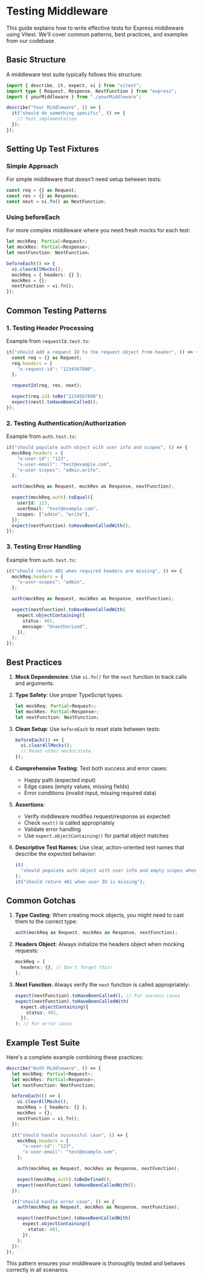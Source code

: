 # Testing Middleware

This guide explains how to write effective tests for Express middleware using Vitest. We'll cover common patterns, best practices, and examples from our codebase.

## Basic Structure

A middleware test suite typically follows this structure:

```typescript
import { describe, it, expect, vi } from "vitest";
import type { Request, Response, NextFunction } from "express";
import { yourMiddleware } from "./yourMiddleware";

describe("Your Middleware", () => {
  it("should do something specific", () => {
    // Test implementation
  });
});
```

## Setting Up Test Fixtures

### Simple Approach

For simple middleware that doesn't need setup between tests:

```typescript
const req = {} as Request;
const res = {} as Response;
const next = vi.fn() as NextFunction;
```

### Using beforeEach

For more complex middleware where you need fresh mocks for each test:

```typescript
let mockReq: Partial<Request>;
let mockRes: Partial<Response>;
let nextFunction: NextFunction;

beforeEach(() => {
  vi.clearAllMocks();
  mockReq = { headers: {} };
  mockRes = {};
  nextFunction = vi.fn();
});
```

## Common Testing Patterns

### 1. Testing Header Processing

Example from `requestId.test.ts`:

```typescript
it("should add a request ID to the request object from header", () => {
  const req = {} as Request;
  req.headers = {
    "x-request-id": "1234567890",
  };

  requestId(req, res, next);

  expect(req.id).toBe("1234567890");
  expect(next).toHaveBeenCalled();
});
```

### 2. Testing Authentication/Authorization

Example from `auth.test.ts`:

```typescript
it("should populate auth object with user info and scopes", () => {
  mockReq.headers = {
    "x-user-id": "123",
    "x-user-email": "test@example.com",
    "x-user-scopes": "admin,write",
  };

  auth(mockReq as Request, mockRes as Response, nextFunction);

  expect(mockReq.auth).toEqual({
    userId: 123,
    userEmail: "test@example.com",
    scopes: ["admin", "write"],
  });
  expect(nextFunction).toHaveBeenCalledWith();
});
```

### 3. Testing Error Handling

Example from `auth.test.ts`:

```typescript
it("should return 401 when required headers are missing", () => {
  mockReq.headers = {
    "x-user-scopes": "admin",
  };

  auth(mockReq as Request, mockRes as Response, nextFunction);

  expect(nextFunction).toHaveBeenCalledWith(
    expect.objectContaining({
      status: 401,
      message: "Unauthorized",
    }),
  );
});
```

## Best Practices

1. **Mock Dependencies**: Use `vi.fn()` for the `next` function to track calls and arguments.

2. **Type Safety**: Use proper TypeScript types:

   ```typescript
   let mockReq: Partial<Request>;
   let mockRes: Partial<Response>;
   let nextFunction: NextFunction;
   ```

3. **Clean Setup**: Use `beforeEach` to reset state between tests:

   ```typescript
   beforeEach(() => {
     vi.clearAllMocks();
     // Reset other mocks/state
   });
   ```

4. **Comprehensive Testing**: Test both success and error cases:

   - Happy path (expected input)
   - Edge cases (empty values, missing fields)
   - Error conditions (invalid input, missing required data)

5. **Assertions**:

   - Verify middleware modifies request/response as expected
   - Check `next()` is called appropriately
   - Validate error handling
   - Use `expect.objectContaining()` for partial object matches

6. **Descriptive Test Names**: Use clear, action-oriented test names that describe the expected behavior:
   ```typescript
   it(
     "should populate auth object with user info and empty scopes when no scope header",
   );
   it("should return 401 when user ID is missing");
   ```

## Common Gotchas

1. **Type Casting**: When creating mock objects, you might need to cast them to the correct type:

   ```typescript
   auth(mockReq as Request, mockRes as Response, nextFunction);
   ```

2. **Headers Object**: Always initialize the headers object when mocking requests:

   ```typescript
   mockReq = {
     headers: {}, // Don't forget this!
   };
   ```

3. **Next Function**: Always verify the `next` function is called appropriately:
   ```typescript
   expect(nextFunction).toHaveBeenCalled(); // For success cases
   expect(nextFunction).toHaveBeenCalledWith(
     expect.objectContaining({
       status: 401,
     }),
   ); // For error cases
   ```

## Example Test Suite

Here's a complete example combining these practices:

```typescript
describe("Auth Middleware", () => {
  let mockReq: Partial<Request>;
  let mockRes: Partial<Response>;
  let nextFunction: NextFunction;

  beforeEach(() => {
    vi.clearAllMocks();
    mockReq = { headers: {} };
    mockRes = {};
    nextFunction = vi.fn();
  });

  it("should handle successful case", () => {
    mockReq.headers = {
      "x-user-id": "123",
      "x-user-email": "test@example.com",
    };

    auth(mockReq as Request, mockRes as Response, nextFunction);

    expect(mockReq.auth).toBeDefined();
    expect(nextFunction).toHaveBeenCalledWith();
  });

  it("should handle error case", () => {
    auth(mockReq as Request, mockRes as Response, nextFunction);

    expect(nextFunction).toHaveBeenCalledWith(
      expect.objectContaining({
        status: 401,
      }),
    );
  });
});
```

This pattern ensures your middleware is thoroughly tested and behaves correctly in all scenarios.
